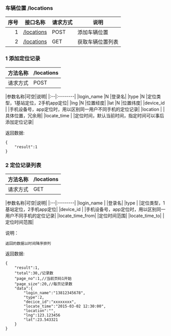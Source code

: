 ### 车辆位置 /locations

序号		|接口名称  |请求方式|说明
------:|--------|-------------------|------------------
1|[/locations](#add_location)		|POST 	|添加车辆位置
2|[/locations](#list_location)		|GET 	|获取车辆位置列表 


### 1 <label id="add_location">添加定位记录</label>

|方法名称|/locations|
|:----|:--------|
|请求方式|POST|

|参数名称|可空|说明|
|:--|:--------|
|login_name		|N	|登录名|
|type			|N	|定位类型，1基站定位，2手机app定位|
|lng			|N	|位置经度|
|lat			|N	|位置纬度|
|device_id		|	|手机设备号，app定位时，用以区别同一用户不同手机的定位记录|
|location		|	|具体位置，冗余用|
|locate_time	|	|定位时间，默认当前时间，指定时间可以事后添加定位记录|


返回数据:
>
	{
		"result":1
	}
	
### 2 <label id="list_location">定位记录列表</label>

|方法名称|/locations|
|:----|:--------|
|请求方式|GET|

|参数名称|可空|说明|
|:--|:--------|
|login_name		|	|登录名|
|type			|	|定位类型，1基站定位，2手机app定位|
|device_id		|	|手机设备号，app定位时，用以区别同一用户不同手机的定位记录|
|locate_time_from|	|定位时间范围|
|locate_time_to|	|定位时间范围|

说明：
	
	返回的数据以时间降序排列

返回数据:
>
	{
		"result":1,
		"total":30,/记录数
		"page_no":1,//当前页码1开始
		"page_size":20,//每页记录数
		"data":{
			"login_name":"13812345678",
			"type":2,
			"decice_id":"xxxxxxxx",
			"locate_time":"2015-03-02 12:30:00",
			"location":"",
			"lng":123.123456
			"lat":23.543321
		}
	}